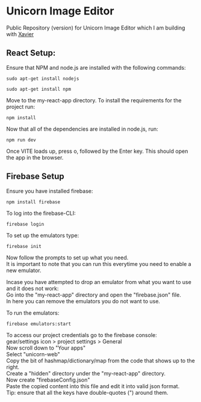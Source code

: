 <h1>Unicorn Image Editor</h1>
Public Repository (version) for Unicorn Image Editor which I am building with <a href="https://github.com/j-cow2"> Xavier </a>
<h2>React Setup:</h2>
Ensure that NPM and node.js are installed with the following commands:

```
sudo apt-get install nodejs
```

```
sudo apt-get install npm
```
Move to the my-react-app directory.
To install the requirements for the project run:
```
npm install
```
Now that all of the dependencies are installed in node.js, run:
```
npm run dev
```
Once VITE loads up, press o, followed by the Enter key. This should open the app in the browser.

<h2>Firebase Setup</h2>
Ensure you have installed firebase:

```
npm install firebase
```

To log into the firebase-CLI:
```
firebase login
```

To set up the emulators type:
```
firebase init
```
Now follow the prompts to set up what you need.  
It is important to note that you can run this everytime you need to enable a new emulator.  
  
Incase you have attempted to drop an emulator from what you want to use and it does not work:  
Go into the "my-react-app" directory and open the "firebase.json" file.  
In here you can remove the emulators you do not want to use.  
  
To run the emulators:  
```
firebase emulators:start
```

To access our project credentials go to the firebase console:  
gear/settings icon > project settings > General  
Now scroll down to "Your apps"  
Select "unicorn-web"  
Copy the bit of hashmap/dictionary/map from the code that shows up to the right.  
Create a "hidden" directory under the "my-react-app" directory.  
Now create "firebaseConfig.json"  
Paste the copied content into this file and edit it into valid json format.  
Tip: ensure that all the keys have double-quotes (") around them.  

